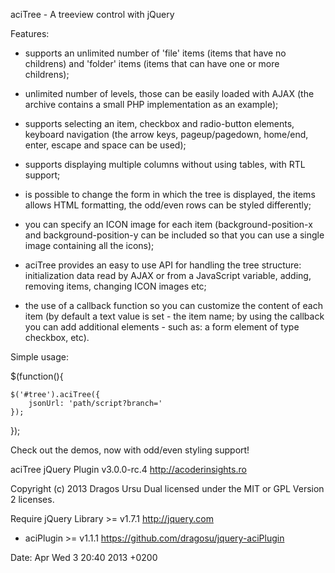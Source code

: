 
aciTree - A treeview control with jQuery

Features:

- supports an unlimited number of 'file' items (items that have no childrens)
  and 'folder' items (items that can have one or more childrens);

- unlimited number of levels, those can be easily loaded with AJAX (the archive
  contains a small PHP implementation as an example);

- supports selecting an item, checkbox and radio-button elements, keyboard
  navigation (the arrow keys, pageup/pagedown, home/end, enter, escape and
  space can be used);

- supports displaying multiple columns without using tables, with RTL support;

- is possible to change the form in which the tree is displayed, the items
  allows HTML formatting, the odd/even rows can be styled differently;

- you can specify an ICON image for each item (background-position-x and
  background-position-y can be included so that you can use a single image
  containing all the icons);

- aciTree provides an easy to use API for handling the tree structure:
  initialization data read by AJAX or from a JavaScript variable, adding,
  removing items, changing ICON images etc;

- the use of a callback function so you can customize the content of each item
  (by default a text value is set - the item name; by using the callback you
  can add additional elements - such as: a form element of type checkbox, etc).

Simple usage:

$(function(){

    $('#tree').aciTree({
        jsonUrl: 'path/script?branch='
    });

});

Check out the demos, now with odd/even styling support!

aciTree jQuery Plugin v3.0.0-rc.4
http://acoderinsights.ro

Copyright (c) 2013 Dragos Ursu
Dual licensed under the MIT or GPL Version 2 licenses.

Require jQuery Library >= v1.7.1 http://jquery.com
+ aciPlugin >= v1.1.1 https://github.com/dragosu/jquery-aciPlugin

Date: Apr Wed 3 20:40 2013 +0200
